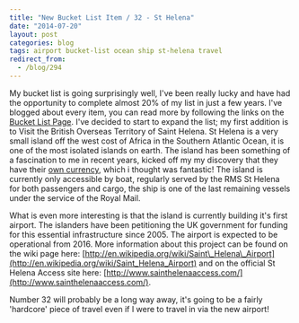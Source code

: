 ```yaml
---
title: "New Bucket List Item / 32 - St Helena"
date: "2014-07-20"
layout: post
categories: blog
tags: airport bucket-list ocean ship st-helena travel
redirect_from:
  - /blog/294
---
```


My bucket list is going surprisingly well, I've been really lucky and have had the opportunity to complete almost 20% of my list in just a few years. I've blogged about every item, you can read more by following the links on the [Bucket List Page](/menu/thelist.html). I've decided to start to expand the list; my first addition is to Visit the British Overseas Territory of Saint Helena. St Helena is a very small island off the west cost of Africa in the Southern Atlantic Ocean, it is one of the most isolated islands on earth. The island has been something of a fascination to me in recent years, kicked off my my discovery that they have their [own currency](http://en.wikipedia.org/wiki/Saint_Helena_pound), which i thought was fantastic! The island is currently only accessible by boat, regularly served by the RMS St Helena for both passengers and cargo, the ship is one of the last remaining vessels under the service of the Royal Mail.

What is even more interesting is that the island is currently building it's first airport. The islanders have been petitioning the UK government for funding for this essential infrastructure since 2005. The airport is expected to be operational from 2016. More information about this project can be found on the wiki page here: [http://en.wikipedia.org/wiki/Saint\_Helena\_Airport](http://en.wikipedia.org/wiki/Saint_Helena_Airport) and on the official St Helena Access site here: [http://www.sainthelenaaccess.com/](http://www.sainthelenaaccess.com/).

Number 32 will probably be a long way away, it's going to be a fairly 'hardcore' piece of travel even if I were to travel in via the new airport!
